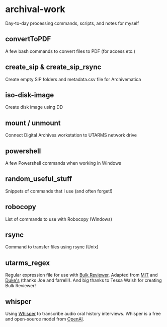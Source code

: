 # archival-work
Day-to-day processing commands, scripts, and notes for myself

## convertToPDF
A few bash commands to convert files to PDF (for access etc.)

## create_sip & create_sip_rsync
Create empty SIP folders and metadata.csv file for Archivematica

## iso-disk-image
Create disk image using DD

## mount / unmount
Connect Digital Archives workstation to UTARMS network drive

## powershell
A few Powershell commands when working in Windows

## random_useful_stuff
Snippets of commands that I use (and often forget!)

## robocopy
List of commands to use with Robocopy (Windows)

## rsync
Command to transfer files using rsync (Unix)

## utarms_regex
Regular expression file for use with [Bulk Reviewer](https://bulk-reviewer.readthedocs.io/en/latest/index.html). Adapted from [MIT](https://github.com/jfcarrano/archives-scripts) and [Duke's](https://github.com/laissezfarrell/rl-bitcurator-scripts/tree/master/be_regex) (thanks Joe and farrell!). And big thanks to Tessa Walsh for creating Bulk Reviewer!

## whisper
Using [Whisper](https://github.com/openai/whisper) to transcribe audio oral history interviews. Whisper is a free and open-source model from [OpenAI](https://openai.com/blog/whisper/).
